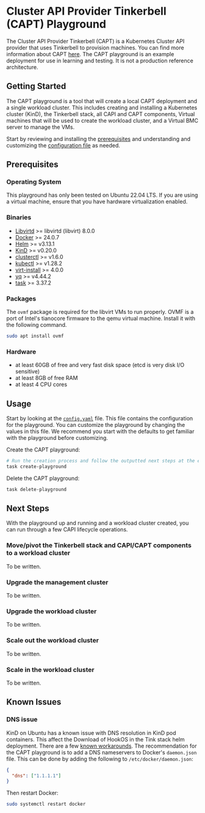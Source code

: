 # Cluster API Provider Tinkerbell (CAPT) Playground

The Cluster API Provider Tinkerbell (CAPT) is a Kubernetes Cluster API provider that uses Tinkerbell to provision machines. You can find more information about CAPT [here](https://github.com/tinkerbell/cluster-api-provider-tinkerbell). The CAPT playground is an example deployment for use in learning and testing. It is not a production reference architecture.

## Getting Started

The CAPT playground is a tool that will create a local CAPT deployment and a single workload cluster. This includes creating and installing a Kubernetes cluster (KinD), the Tinkerbell stack, all CAPI and CAPT components, Virtual machines that will be used to create the workload cluster, and a Virtual BMC server to manage the VMs.

Start by reviewing and installing the [prerequisites](#prerequisites) and understanding and customizing the [configuration file](./config.yaml) as needed.

## Prerequisites

### Operating System

This playground has only been tested on Ubuntu 22.04 LTS. If you are using a virtual machine, ensure that you have hardware virtualization enabled.

### Binaries

- [Libvirtd](https://wiki.debian.org/KVM) >= libvirtd (libvirt) 8.0.0
- [Docker](https://docs.docker.com/engine/install/) >= 24.0.7
- [Helm](https://helm.sh/docs/intro/install/) >= v3.13.1
- [KinD](https://kind.sigs.k8s.io/docs/user/quick-start/#installation) >= v0.20.0
- [clusterctl](https://cluster-api.sigs.k8s.io/user/quick-start#install-clusterctl) >= v1.6.0
- [kubectl](https://www.downloadkubernetes.com/) >= v1.28.2
- [virt-install](https://virt-manager.org/) >= 4.0.0
- [yq](https://github.com/mikefarah/yq/#install) >= v4.44.2
- [task](https://taskfile.dev/installation/) >= 3.37.2

### Packages

The `ovmf` package is required for the libvirt VMs to run properly. OVMF is a port of Intel's tianocore firmware to the qemu virtual machine. Install it with the following command.

```bash
sudo apt install ovmf
```

### Hardware

- at least 60GB of free and very fast disk space (etcd is very disk I/O sensitive)
- at least 8GB of free RAM
- at least 4 CPU cores

## Usage

Start by looking at the [`config.yaml`](./config.yaml) file. This file contains the configuration for the playground. You can customize the playground by changing the values in this file. We recommend you start with the defaults to get familiar with the playground before customizing.

Create the CAPT playground:

```bash
# Run the creation process and follow the outputted next steps at the end of the process.
task create-playground
```

Delete the CAPT playground:

```bash
task delete-playground
```

## Next Steps

With the playground up and running and a workload cluster created, you can run through a few CAPI lifecycle operations.

### Move/pivot the Tinkerbell stack and CAPI/CAPT components to a workload cluster

To be written.

### Upgrade the management cluster

To be written.

### Upgrade the workload cluster

To be written.

### Scale out the workload cluster

To be written.

### Scale in the workload cluster

To be written.

## Known Issues

### DNS issue

KinD on Ubuntu has a known issue with DNS resolution in KinD pod containers. This affect the Download of HookOS in the Tink stack helm deployment. There are a few [known workarounds](https://github.com/kubernetes-sigs/kind/issues/1594#issuecomment-629509450). The recommendation for the CAPT playground is to add a DNS nameservers to Docker's `daemon.json` file. This can be done by adding the following to `/etc/docker/daemon.json`:

```json
{
  "dns": ["1.1.1.1"]
}
```

Then restart Docker:

```bash
sudo systemctl restart docker
```
